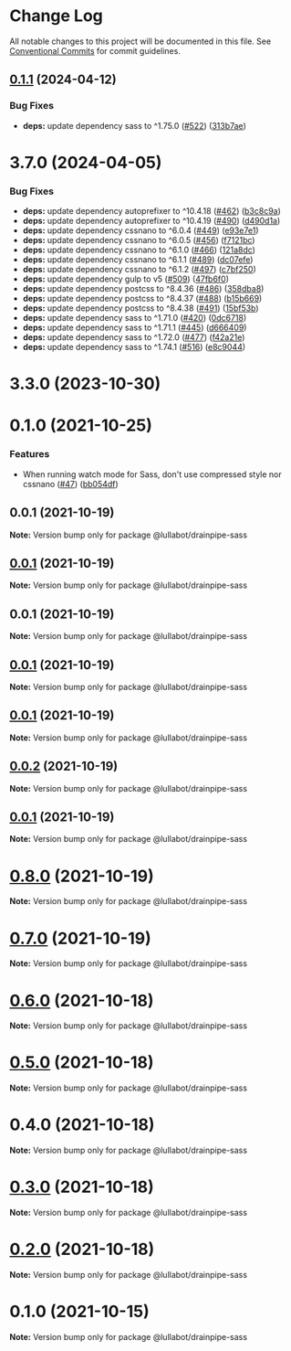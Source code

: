 # Change Log

All notable changes to this project will be documented in this file.
See [Conventional Commits](https://conventionalcommits.org) for commit guidelines.

## [0.1.1](https://github.com/lullabot/drainpipe/compare/@lullabot/drainpipe-sass@0.1.0...@lullabot/drainpipe-sass@0.1.1) (2024-04-12)


### Bug Fixes

* **deps:** update dependency sass to ^1.75.0 ([#522](https://github.com/lullabot/drainpipe/issues/522)) ([313b7ae](https://github.com/lullabot/drainpipe/commit/313b7aeeb51632231ed92f932fe1c3ca4c82f487))



# 3.7.0 (2024-04-05)


### Bug Fixes

* **deps:** update dependency autoprefixer to ^10.4.18 ([#462](https://github.com/lullabot/drainpipe/issues/462)) ([b3c8c9a](https://github.com/lullabot/drainpipe/commit/b3c8c9a44203e2c14e88c98bbee549d7b1b16a00))
* **deps:** update dependency autoprefixer to ^10.4.19 ([#490](https://github.com/lullabot/drainpipe/issues/490)) ([d490d1a](https://github.com/lullabot/drainpipe/commit/d490d1a9021e3549ac5ca0ca1bbccac2d496cd8b))
* **deps:** update dependency cssnano to ^6.0.4 ([#449](https://github.com/lullabot/drainpipe/issues/449)) ([e93e7e1](https://github.com/lullabot/drainpipe/commit/e93e7e1c08cc37df71f468cfaae504995fb56eaa))
* **deps:** update dependency cssnano to ^6.0.5 ([#456](https://github.com/lullabot/drainpipe/issues/456)) ([f7121bc](https://github.com/lullabot/drainpipe/commit/f7121bcbe78cbec4c34ee22677004bf48dabc11a))
* **deps:** update dependency cssnano to ^6.1.0 ([#466](https://github.com/lullabot/drainpipe/issues/466)) ([121a8dc](https://github.com/lullabot/drainpipe/commit/121a8dc0fbbeb81ff8ab8398801ab8e8eeae634d))
* **deps:** update dependency cssnano to ^6.1.1 ([#489](https://github.com/lullabot/drainpipe/issues/489)) ([dc07efe](https://github.com/lullabot/drainpipe/commit/dc07efe8980b0175c97fc0b6cf1a81999fcfe727))
* **deps:** update dependency cssnano to ^6.1.2 ([#497](https://github.com/lullabot/drainpipe/issues/497)) ([c7bf250](https://github.com/lullabot/drainpipe/commit/c7bf250f09e31b27067b962d0156d7aa2d4e924a))
* **deps:** update dependency gulp to v5 ([#509](https://github.com/lullabot/drainpipe/issues/509)) ([47fb6f0](https://github.com/lullabot/drainpipe/commit/47fb6f07df623cd0e29ee5cc1ccf45860f3c98d7))
* **deps:** update dependency postcss to ^8.4.36 ([#486](https://github.com/lullabot/drainpipe/issues/486)) ([358dba8](https://github.com/lullabot/drainpipe/commit/358dba801c8fa98f17b124c55c614c272c9ae8bb))
* **deps:** update dependency postcss to ^8.4.37 ([#488](https://github.com/lullabot/drainpipe/issues/488)) ([b15b669](https://github.com/lullabot/drainpipe/commit/b15b669b9f3cf74d55ed65c9106fa260436a5c04))
* **deps:** update dependency postcss to ^8.4.38 ([#491](https://github.com/lullabot/drainpipe/issues/491)) ([15bf53b](https://github.com/lullabot/drainpipe/commit/15bf53bf5702b7fcac0b3679cad82190107cb29e))
* **deps:** update dependency sass to ^1.71.0 ([#420](https://github.com/lullabot/drainpipe/issues/420)) ([0dc6718](https://github.com/lullabot/drainpipe/commit/0dc6718be55a8e061d60746f85fb3128e908df64))
* **deps:** update dependency sass to ^1.71.1 ([#445](https://github.com/lullabot/drainpipe/issues/445)) ([d666409](https://github.com/lullabot/drainpipe/commit/d6664095ce5259b19afe37192b84e04411165ef0))
* **deps:** update dependency sass to ^1.72.0 ([#477](https://github.com/lullabot/drainpipe/issues/477)) ([f42a21e](https://github.com/lullabot/drainpipe/commit/f42a21ef36ab098f0ff1c337c15ce398a6238090))
* **deps:** update dependency sass to ^1.74.1 ([#516](https://github.com/lullabot/drainpipe/issues/516)) ([e8c9044](https://github.com/lullabot/drainpipe/commit/e8c9044c060cf4de39263fdc9d682928661f74d0))



# 3.3.0 (2023-10-30)





# 0.1.0 (2021-10-25)


### Features

* When running watch mode for Sass, don't use compressed style nor cssnano ([#47](https://github.com/lullabot/drainpipe/issues/47)) ([bb054df](https://github.com/lullabot/drainpipe/commit/bb054dfd9dcc413838066350e4df475f8a2611da))





## 0.0.1 (2021-10-19)

**Note:** Version bump only for package @lullabot/drainpipe-sass





## [0.0.1](https://github.com/lullabot/drainpipe/compare/@lullabot/drainpipe-sass@0.0.1...@lullabot/drainpipe-sass@0.0.1) (2021-10-19)

**Note:** Version bump only for package @lullabot/drainpipe-sass





## 0.0.1 (2021-10-19)

**Note:** Version bump only for package @lullabot/drainpipe-sass





## [0.0.1](https://github.com/lullabot/drainpipe/compare/@lullabot/drainpipe-sass@0.0.2...@lullabot/drainpipe-sass@0.0.1) (2021-10-19)

**Note:** Version bump only for package @lullabot/drainpipe-sass





## [0.0.1](https://github.com/lullabot/drainpipe/compare/@lullabot/drainpipe-sass@0.0.2...@lullabot/drainpipe-sass@0.0.1) (2021-10-19)

**Note:** Version bump only for package @lullabot/drainpipe-sass





## [0.0.2](https://github.com/lullabot/drainpipe/compare/@lullabot/drainpipe-sass@0.0.1...@lullabot/drainpipe-sass@0.0.2) (2021-10-19)

**Note:** Version bump only for package @lullabot/drainpipe-sass





## [0.0.1](https://github.com/lullabot/drainpipe/compare/@lullabot/drainpipe-sass@0.8.0...@lullabot/drainpipe-sass@0.0.1) (2021-10-19)

**Note:** Version bump only for package @lullabot/drainpipe-sass





# [0.8.0](https://github.com/lullabot/drainpipe/compare/@lullabot/drainpipe-sass@0.7.0...@lullabot/drainpipe-sass@0.8.0) (2021-10-19)

**Note:** Version bump only for package @lullabot/drainpipe-sass





# [0.7.0](https://github.com/lullabot/drainpipe/compare/@lullabot/drainpipe-sass@0.6.0...@lullabot/drainpipe-sass@0.7.0) (2021-10-19)

**Note:** Version bump only for package @lullabot/drainpipe-sass





# [0.6.0](https://github.com/lullabot/drainpipe/compare/@lullabot/drainpipe-sass@0.5.0...@lullabot/drainpipe-sass@0.6.0) (2021-10-18)

**Note:** Version bump only for package @lullabot/drainpipe-sass





# [0.5.0](https://github.com/lullabot/drainpipe/compare/@lullabot/drainpipe-sass@0.4.0...@lullabot/drainpipe-sass@0.5.0) (2021-10-18)

**Note:** Version bump only for package @lullabot/drainpipe-sass





# 0.4.0 (2021-10-18)

**Note:** Version bump only for package @lullabot/drainpipe-sass





# [0.3.0](https://github.com/lullabot/drainpipe/compare/@lullabot/drainpipe-sass@0.2.0...@lullabot/drainpipe-sass@0.3.0) (2021-10-18)

**Note:** Version bump only for package @lullabot/drainpipe-sass





# [0.2.0](https://github.com/lullabot/drainpipe/compare/@lullabot/drainpipe-sass@0.1.0...@lullabot/drainpipe-sass@0.2.0) (2021-10-18)

**Note:** Version bump only for package @lullabot/drainpipe-sass





# 0.1.0 (2021-10-15)

**Note:** Version bump only for package @lullabot/drainpipe-sass
